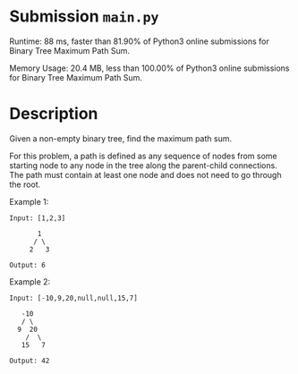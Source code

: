 # Submission `main.py`
Runtime: 88 ms, faster than 81.90% of Python3 online submissions for Binary Tree Maximum Path Sum.

Memory Usage: 20.4 MB, less than 100.00% of Python3 online submissions for Binary Tree Maximum Path Sum.

# Description
Given a non-empty binary tree, find the maximum path sum.

For this problem, a path is defined as any sequence of nodes from some starting node to any node in the tree along the parent-child connections. The path must contain at least one node and does not need to go through the root.

Example 1:
```
Input: [1,2,3]

       1
      / \
     2   3

Output: 6
```

Example 2:
```
Input: [-10,9,20,null,null,15,7]

   -10
   / \
  9  20
    /  \
   15   7

Output: 42
```
